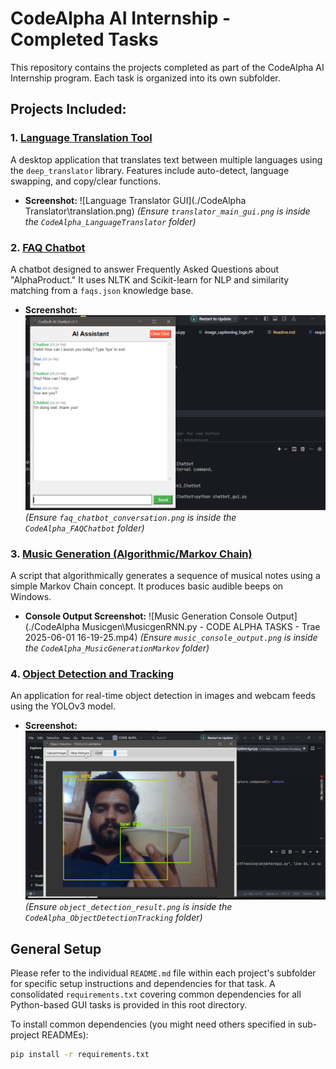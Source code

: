 # CodeAlpha AI Internship - Completed Tasks

This repository contains the projects completed as part of the CodeAlpha AI Internship program. Each task is organized into its own subfolder.

## Projects Included:

### 1. [Language Translation Tool](./CodeAlpha_LanguageTranslator/)
A desktop application that translates text between multiple languages using the `deep_translator` library. Features include auto-detect, language swapping, and copy/clear functions.
*   **Screenshot:** 
    ![Language Translator GUI](./CodeAlpha Translator\translation.png) 
    *(Ensure `translator_main_gui.png` is inside the `CodeAlpha_LanguageTranslator` folder)*

### 2. [FAQ Chatbot](./CodeAlpha_FAQChatbot/)
A chatbot designed to answer Frequently Asked Questions about "AlphaProduct." It uses NLTK and Scikit-learn for NLP and similarity matching from a `faqs.json` knowledge base.
*   **Screenshot:** 
    ![FAQ Chatbot GUI](./CodeAlpha_FAQchatbot\Chatbot.png)
    *(Ensure `faq_chatbot_conversation.png` is inside the `CodeAlpha_FAQChatbot` folder)*

### 3. [Music Generation (Algorithmic/Markov Chain)](./CodeAlpha_MusicGenerationMarkov/)
A script that algorithmically generates a sequence of musical notes using a simple Markov Chain concept. It produces basic audible beeps on Windows.
*   **Console Output Screenshot:** 
    ![Music Generation Console Output](./CodeAlpha Musicgen\MusicgenRNN.py - CODE ALPHA TASKS - Trae 2025-06-01 16-19-25.mp4)
    *(Ensure `music_console_output.png` is inside the `CodeAlpha_MusicGenerationMarkov` folder)*

### 4. [Object Detection and Tracking](./CodeAlpha_ObjectDetectionTracking/)
An application for real-time object detection in images and webcam feeds using the YOLOv3 model.
*   **Screenshot:** 
    ![Object Detection GUI](./CodeAlpha_ObjectDetectTracking\objdetectss.png)
    *(Ensure `object_detection_result.png` is inside the `CodeAlpha_ObjectDetectionTracking` folder)*

## General Setup
Please refer to the individual `README.md` file within each project's subfolder for specific setup instructions and dependencies for that task. A consolidated `requirements.txt` covering common dependencies for all Python-based GUI tasks is provided in this root directory.

To install common dependencies (you might need others specified in sub-project READMEs):
```bash
pip install -r requirements.txt 